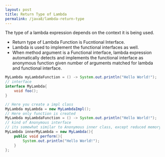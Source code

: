 ```yaml
---
layout: post
title: Return Type of Lambda
permalink: /java8/lambda-return-type
---
```


The type of a lambda expression depends on the context it is being used.
- Return type of Lambda Function is Fucntional Interface.
- Lambda is used to implement the functional interfaces as well.
- When method argument is a Functional interface, lambda expression automatically detects and implements the functional interface as anonymous function given number of arguments matched for lambda and functional interface.

```java
MyLambda myLambdaFunction = () -> System.out.println("Hello World!");
// interface
interface MyLambda{
    void foo();
}
```
```java
// Here you create a impl class
MyLambda myLambda = new MyLambdaImpl();
// Here only function is created
MyLambda myLambdaFunction = () -> System.out.println("Hello World!");
// kind of Anonymous interface
// its somewhat similar to Anonymous inner class, except reduced memory footprint in jar
MyLambda innerMyLambda = new MyLambda(){
    public void perform(){
        System.out.println("Hello World!");
    }
};
```
